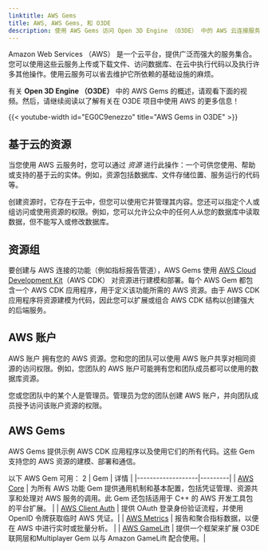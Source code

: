 ```yaml
---
linktitle: AWS Gems
title: AWS, AWS Gems, 和 O3DE
description: 使用 AWS Gems 访问 Open 3D Engine （O3DE） 中的 AWS 云连接服务。
---
```


Amazon Web Services （AWS） 是一个云平台，提供广泛而强大的服务集合。您可以使用这些云服务上传或下载文件、访问数据库、在云中执行代码以及执行许多其他操作。使用云服务可以省去维护它所依赖的基础设施的麻烦。

有关 **Open 3D Engine （O3DE）** 中的 AWS Gems 的概述，请观看下面的视频。然后，请继续阅读以了解有关在 O3DE 项目中使用 AWS 的更多信息！

{{< youtube-width id="EG0C9enezzo" title="AWS Gems in O3DE" >}}

## 基于云的资源

当您使用 AWS 云服务时，您可以通过 *资源* 进行此操作：一个可供您使用、帮助或支持的基于云的实体。例如，资源包括数据库、文件存储位置、服务运行的代码等。

创建资源时，它存在于云中，但您可以使用它并管理其内容。您还可以指定个人或组访问或使用资源的权限。例如，您可以允许公众中的任何人从您的数据库中读取数据，但不能写入或修改数据库。

## 资源组

要创建与 AWS 连接的功能（例如指标报告管道），AWS Gems 使用 [AWS Cloud Development Kit](https://docs.aws.amazon.com/cdk/v2/guide/getting_started.html)（AWS CDK） 对资源进行建模和部署。每个 AWS Gem 都包含一个 AWS CDK 应用程序，用于定义该功能所需的 AWS 资源。由于 AWS CDK 应用程序将资源建模为代码，因此您可以扩展或组合 AWS CDK 结构以创建强大的后端服务。

## AWS 账户

AWS 账户 拥有您的 AWS 资源。您和您的团队可以使用 AWS 账户共享对相同资源的访问权限。例如，您团队的 AWS 账户可能拥有您和团队成员都可以使用的数据库资源。

您或您团队中的某个人是管理员。管理员为您的团队创建 AWS 账户，并向团队成员授予访问该账户资源的权限。

## AWS Gems

AWS Gems 提供示例 AWS CDK 应用程序以及使用它们的所有代码。这些 Gem 支持您的 AWS 资源的建模、部署和通信。

以下 AWS Gem 可用：
2
| Gem               | 详情 |
|-------------------|---------|
| [AWS Core](aws-core/) | 为所有 AWS 功能 Gem 提供通用机制和基本配置，包括凭证管理、资源共享和处理对 AWS 服务的调用。此 Gem 还包括适用于 C++ 的 AWS 开发工具包的平台扩展。 |
| [AWS Client Auth](aws-client-auth/) | 提供 OAuth 登录身份验证流程，并使用 OpenID 令牌获取临时 AWS 凭证。|
| [AWS Metrics](aws-metrics/) | 报告和聚合指标数据，以便在 AWS 中进行实时或批量分析。 |
| [AWS GameLift](aws-gamelift/) | 提供一个框架来扩展 O3DE 联网层和Multiplayer Gem 以与 Amazon GameLift 配合使用。|
